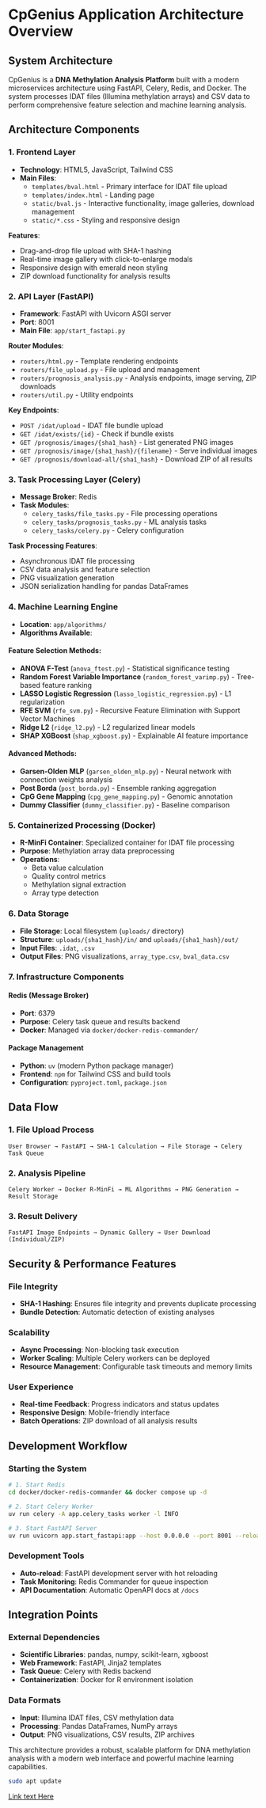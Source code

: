 # CpGenius Application Architecture Overview

## System Architecture

CpGenius is a **DNA Methylation Analysis Platform** built with a modern microservices architecture using FastAPI, Celery, Redis, and Docker. The system processes IDAT files (Illumina methylation arrays) and CSV data to perform comprehensive feature selection and machine learning analysis.

## Architecture Components

### 1. Frontend Layer

- **Technology**: HTML5, JavaScript, Tailwind CSS
- **Main Files**:
  - `templates/bval.html` - Primary interface for IDAT file upload
  - `templates/index.html` - Landing page
  - `static/bval.js` - Interactive functionality, image galleries, download management
  - `static/*.css` - Styling and responsive design

**Features**:

- Drag-and-drop file upload with SHA-1 hashing
- Real-time image gallery with click-to-enlarge modals
- Responsive design with emerald neon styling
- ZIP download functionality for analysis results

### 2. API Layer (FastAPI)

- **Framework**: FastAPI with Uvicorn ASGI server
- **Port**: 8001
- **Main File**: `app/start_fastapi.py`

**Router Modules**:

- `routers/html.py` - Template rendering endpoints
- `routers/file_upload.py` - File upload and management
- `routers/prognosis_analysis.py` - Analysis endpoints, image serving, ZIP downloads
- `routers/util.py` - Utility endpoints

**Key Endpoints**:

- `POST /idat/upload` - IDAT file bundle upload
- `GET /idat/exists/{id}` - Check if bundle exists
- `GET /prognosis/images/{sha1_hash}` - List generated PNG images
- `GET /prognosis/image/{sha1_hash}/{filename}` - Serve individual images
- `GET /prognosis/download-all/{sha1_hash}` - Download ZIP of all results

### 3. Task Processing Layer (Celery)

- **Message Broker**: Redis
- **Task Modules**:
  - `celery_tasks/file_tasks.py` - File processing operations
  - `celery_tasks/prognosis_tasks.py` - ML analysis tasks
  - `celery_tasks/celery.py` - Celery configuration

**Task Processing Features**:

- Asynchronous IDAT file processing
- CSV data analysis and feature selection
- PNG visualization generation
- JSON serialization handling for pandas DataFrames

### 4. Machine Learning Engine

- **Location**: `app/algorithms/`
- **Algorithms Available**:

#### Feature Selection Methods:

- **ANOVA F-Test** (`anova_ftest.py`) - Statistical significance testing
- **Random Forest Variable Importance** (`random_forest_varimp.py`) - Tree-based feature ranking
- **LASSO Logistic Regression** (`lasso_logistic_regression.py`) - L1 regularization
- **RFE SVM** (`rfe_svm.py`) - Recursive Feature Elimination with Support Vector Machines
- **Ridge L2** (`ridge_l2.py`) - L2 regularized linear models
- **SHAP XGBoost** (`shap_xgboost.py`) - Explainable AI feature importance

#### Advanced Methods:

- **Garsen-Olden MLP** (`garsen_olden_mlp.py`) - Neural network with connection weights analysis
- **Post Borda** (`post_borda.py`) - Ensemble ranking aggregation
- **CpG Gene Mapping** (`cpg_gene_mapping.py`) - Genomic annotation
- **Dummy Classifier** (`dummy_classifier.py`) - Baseline comparison

### 5. Containerized Processing (Docker)

- **R-MinFi Container**: Specialized container for IDAT file processing
- **Purpose**: Methylation array data preprocessing
- **Operations**:
  - Beta value calculation
  - Quality control metrics
  - Methylation signal extraction
  - Array type detection

### 6. Data Storage

- **File Storage**: Local filesystem (`uploads/` directory)
- **Structure**: `uploads/{sha1_hash}/in/` and `uploads/{sha1_hash}/out/`
- **Input Files**: `.idat`, `.csv`
- **Output Files**: PNG visualizations, `array_type.csv`, `bval_data.csv`

### 7. Infrastructure Components

#### Redis (Message Broker)

- **Port**: 6379
- **Purpose**: Celery task queue and results backend
- **Docker**: Managed via `docker/docker-redis-commander/`

#### Package Management

- **Python**: `uv` (modern Python package manager)
- **Frontend**: `npm` for Tailwind CSS and build tools
- **Configuration**: `pyproject.toml`, `package.json`

## Data Flow

### 1. File Upload Process

```
User Browser → FastAPI → SHA-1 Calculation → File Storage → Celery Task Queue
```

### 2. Analysis Pipeline

```
Celery Worker → Docker R-MinFi → ML Algorithms → PNG Generation → Result Storage
```

### 3. Result Delivery

```
FastAPI Image Endpoints → Dynamic Gallery → User Download (Individual/ZIP)
```

## Security & Performance Features

### File Integrity

- **SHA-1 Hashing**: Ensures file integrity and prevents duplicate processing
- **Bundle Detection**: Automatic detection of existing analyses

### Scalability

- **Async Processing**: Non-blocking task execution
- **Worker Scaling**: Multiple Celery workers can be deployed
- **Resource Management**: Configurable task timeouts and memory limits

### User Experience

- **Real-time Feedback**: Progress indicators and status updates
- **Responsive Design**: Mobile-friendly interface
- **Batch Operations**: ZIP download of all analysis results

## Development Workflow

### Starting the System

```bash
# 1. Start Redis
cd docker/docker-redis-commander && docker compose up -d

# 2. Start Celery Worker
uv run celery -A app.celery_tasks worker -l INFO

# 3. Start FastAPI Server
uv run uvicorn app.start_fastapi:app --host 0.0.0.0 --port 8001 --reload
```

### Development Tools

- **Auto-reload**: FastAPI development server with hot reloading
- **Task Monitoring**: Redis Commander for queue inspection
- **API Documentation**: Automatic OpenAPI docs at `/docs`

## Integration Points

### External Dependencies

- **Scientific Libraries**: pandas, numpy, scikit-learn, xgboost
- **Web Framework**: FastAPI, Jinja2 templates
- **Task Queue**: Celery with Redis backend
- **Containerization**: Docker for R environment isolation

### Data Formats

- **Input**: Illumina IDAT files, CSV methylation data
- **Processing**: Pandas DataFrames, NumPy arrays
- **Output**: PNG visualizations, CSV results, ZIP archives

This architecture provides a robust, scalable platform for DNA methylation analysis with a modern web interface and powerful machine learning capabilities.

```bash
sudo apt update
```

[Link text Here](/documentation/overview)
